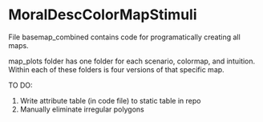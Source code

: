 # MoralDescColorMapStimuli

File basemap_combined contains code for programatically creating all maps. 

map_plots folder has one folder for each scenario, colormap, and intuition. 
Within each of these folders is four versions of that specific map.

TO DO: 
1. Write attribute table (in code file) to static table in repo
2. Manually eliminate irregular polygons 
